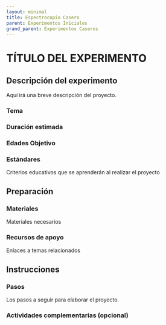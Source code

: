 ```yaml
---
layout: minimal
title: Espectrocopio Casero
parent: Experimentos Iniciales
grand_parent: Experimentos Caseros
---
```


# TÍTULO DEL EXPERIMENTO

## Descripción del experimento
Aquí irá una breve descripción del proyecto.

### Tema

### Duración estimada


### Edades Objetivo 

### Estándares
Criterios educativos que se aprenderán al realizar el proyecto

## Preparación
### Materiales 
Materiales necesarios

### Recursos de apoyo
Enlaces a temas relacionados

## Instrucciones
### Pasos
Los pasos a seguir para elaborar el proyecto.

### Actividades complementarias (opcional)
